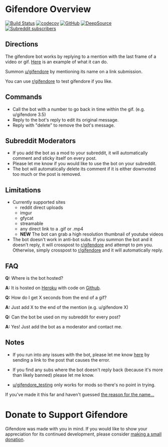 # Gifendore Overview
[![Build Status](https://travis-ci.org/Brandawg93/Gifendore.svg?branch=master)](https://travis-ci.org/Brandawg93/Gifendore)
[![codecov](https://codecov.io/gh/Brandawg93/Gifendore/branch/master/graph/badge.svg)](https://codecov.io/gh/Brandawg93/Gifendore)
[![GitHub](https://img.shields.io/github/license/Brandawg93/Gifendore)](https://github.com/Brandawg93/Gifendore/blob/master/LICENSE)
[![DeepSource](https://static.deepsource.io/deepsource-badge-light-mini.svg)](https://deepsource.io/gh/Brandawg93/Gifendore/?ref=repository-badge)
[![Subreddit subscribers](https://img.shields.io/reddit/subreddit-subscribers/Gifendore?style=social)](https://www.reddit.com/r/Gifendore)

## Directions
The gifendore bot works by replying to a mention with the last frame of a video or gif. [Here](https://www.reddit.com/r/gifendore/comments/axcqvs/example_of_ugifendore/) is an example of what it can do.

Summon [u/gifendore](https://www.reddit.com/u/gifendore) by mentioning its name on a link submission.

You can use [r/gifendore](https://www.reddit.com/r/gifendore) to test gifendore if you like.

## Commands
- Call the bot with a number to go back in time within the gif. (e.g. u/gifendore 3.5)
- Reply to the bot's reply to edit its original message.
- Reply with "delete" to remove the bot's message.

## Subreddit Moderators
- If you add the bot as a mod to your subreddit, it will automatically comment and sticky itself on every post.
- Please let me know if you would like to use the bot on your subreddit.
- The bot will automatically delete its comment if it is either downvoted too much or the post is removed.

## Limitations
- Currently supported sites
  - reddit direct uploads
  - imgur
  - gfycat
  - streamable
  - any direct link to a .gif or .mp4
  - **NEW** The bot can grab a high resolution thumbnail of youtube videos
- The bot doesn't work in anti-bot subs. If you summon the bot and it doesn't reply, it will crosspost to [r/gifendore](https://www.reddit.com/r/gifendore) and attempt to pm you. Otherwise, simply crosspost to [r/gifendore](https://www.reddit.com/r/gifendore) and it will automatically reply.

## FAQ
**Q:** Where is the bot hosted?

**A:** It is hosted on [Heroku](https://www.heroku.com/) with code on [Github](https://github.com/Brandawg93/Gifendore).

**Q:** How do I get X seconds from the end of a gif?

**A:** Just add X to the end of the mention (e.g. u/gifendore X)

**Q:** Can the bot be used on my subreddit for every post?

**A:** Yes! Just add the bot as a moderator and contact me.

## Notes
- If you run into any issues with the bot, please let me know [here](https://www.reddit.com/message/compose?to=/u/brandawg93&subject=Gifendore%20Issue&message=Please%20submit%20any%20issues%20you%20may%20have%20with%20u/gifendore%20here%20along%20with%20a%20link%20to%20the%20original%20post.) by sending a link to the post that causes the error.

- If you find any subs where the bot doesn't reply back (because it's more than likely banned) please let me know.

- [u/gifendore_testing](https://www.reddit.com/u/gifendore_testing) only works for mods so there's no point in trying.


If you've made it this far and haven't guessed [the reason for the name...](https://imgur.com/BkF5mel)


# Donate to Support Gifendore
Gifendore was made with you in mind. If you would like to show your appreciation for its continued development, please consider [making a small donation](https://paypal.me/brandawg93).
